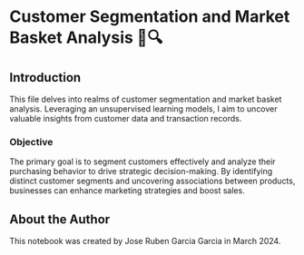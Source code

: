 # Customer Segmentation and Market Basket Analysis 💼🔍

## Introduction

This file delves into realms of customer segmentation and market basket analysis. Leveraging an unsupervised learning models, I aim to uncover valuable insights from customer data and transaction records.

### Objective

The primary goal is to segment customers effectively and analyze their purchasing behavior to drive strategic decision-making. By identifying distinct customer segments and uncovering associations between products, businesses can enhance marketing strategies and boost sales.

## About the Author

This notebook was created by Jose Ruben Garcia Garcia in March 2024.

